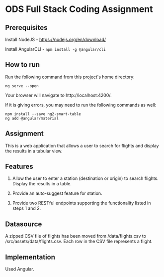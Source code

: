 # ODS Full Stack Coding Assignment

## Prerequisites

Install NodeJS - https://nodejs.org/en/download/

Install AngularCLI - ```npm install -g @angular/cli```

## How to run

Run the following command from this project's home directory:

```
ng serve --open
```

Your browser will navigate to http://localhost:4200/.

If it is giving errors, you may need to run the following commands as well:
```
npm install --save ng2-smart-table
ng add @angular/material
```

## Assignment

This is a web application that allows a user to search for flights and display the results in a tabular view.

## Features

1. Allow the user to enter a station (destination or origin) to search flights. Display the results in a table.

2. Provide an auto-suggest feature for station.

3. Provide two RESTful endpoints supporting the functionality listed in steps 1 and 2.

## Datasource

A zipped CSV file of flights has been moved from /data/flights.csv to /src/assets/data/flights.csv. Each row in the CSV file represents a flight.

## Implementation

Used Angular.
